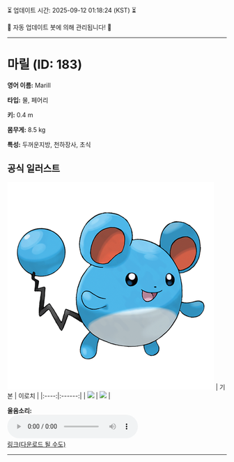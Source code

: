 
⏳ 업데이트 시간: 2025-09-12 01:18:24 (KST) ⏳

🤖 자동 업데이트 봇에 의해 관리됩니다! 🤖

---

# 마릴 (ID: 183)
**영어 이름:** Marill

**타입:** 물, 페어리

**키:** 0.4 m

**몸무게:** 8.5 kg

**특성:** 두꺼운지방, 천하장사, 초식

## 공식 일러스트
![](https://raw.githubusercontent.com/PokeAPI/sprites/master/sprites/pokemon/other/official-artwork/183.png)
| 기본 | 이로치 |
|:----:|:------:|
| <img src="http://play.pokemonshowdown.com/sprites/ani/marill.gif" width="200"> | <img src="http://play.pokemonshowdown.com/sprites/ani-shiny/marill.gif" width="200"> |

**울음소리:**<br><audio controls src="https://raw.githubusercontent.com/PokeAPI/cries/main/cries/pokemon/latest/183.ogg"></audio><br> [링크(다운로드 될 수도)](https://raw.githubusercontent.com/PokeAPI/cries/main/cries/pokemon/latest/183.ogg)


---
